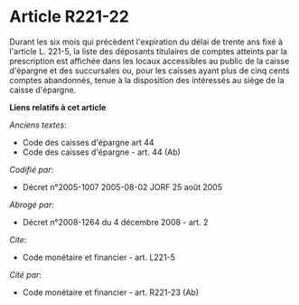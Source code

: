 # Article R221-22

Durant les six mois qui précèdent l'expiration du délai de trente ans fixé à l'article L. 221-5, la liste des déposants
titulaires de comptes atteints par la prescription est affichée dans les locaux accessibles au public de la caisse d'épargne
et des succursales ou, pour les caisses ayant plus de cinq cents comptes abandonnés, tenue à la disposition des intéressés au
siège de la caisse d'épargne.

**Liens relatifs à cet article**

_Anciens textes_:

  - Code des caisses d'épargne art 44
  - Code des caisses d'épargne - art. 44 (Ab)

_Codifié par_:

  - Décret n°2005-1007 2005-08-02 JORF 25 août 2005

_Abrogé par_:

  - Décret n°2008-1264 du 4 décembre 2008 - art. 2

_Cite_:

  - Code monétaire et financier - art. L221-5

_Cité par_:

  - Code monétaire et financier - art. R221-23 (Ab)
